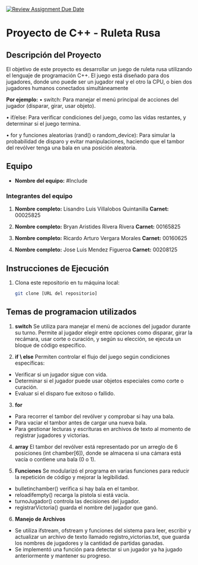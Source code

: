 [![Review Assignment Due Date](https://classroom.github.com/assets/deadline-readme-button-22041afd0340ce965d47ae6ef1cefeee28c7c493a6346c4f15d667ab976d596c.svg)](https://classroom.github.com/a/mi1WNrHU)
# Proyecto de C++ - Ruleta Rusa

## Descripción del Proyecto

El objetivo de este proyecto es desarrollar un juego de ruleta rusa utilizando 
el lenguaje de programación C++. El juego está diseñado para dos jugadores, 
donde uno puede ser un jugador real y el otro la CPU, o bien dos jugadores 
humanos conectados simultáneamente


**Por ejemplo:**
• switch: Para manejar el menú principal de acciones del jugador 
(disparar, girar, usar objeto).

• if/else: Para verificar condiciones del juego, como las vidas restantes, y 
determinar si el juego termina.

• for y funciones aleatorias (rand() o random_device): Para simular la 
probabilidad de disparo y evitar manipulaciones, haciendo que el 
tambor del revólver tenga una bala en una posición aleatoria.

## Equipo

- **Nombre del equipo:** #Include <chatgpt>

### Integrantes del equipo

1. **Nombre completo:** Lisandro Luis Villalobos Quintanilla 
   **Carnet:** 00025825

2. **Nombre completo:** Bryan Aristides Rivera Rivera
   **Carnet:** 00165825

3. **Nombre completo:** Ricardo Arturo Vergara Morales
   **Carnet:** 00160625

4. **Nombre completo:** Jose Luis Mendez Figueroa
   **Carnet:** 00208125




## Instrucciones de Ejecución

1. Clona este repositorio en tu máquina local:
   ```bash
   git clone [URL del repositorio]


## Temas de programacion utilizados 

1. **switch** Se utiliza para manejar el menú de acciones del jugador durante su turno. Permite al jugador elegir entre opciones como disparar, girar la recámara, usar corte o curación, y según su elección, se ejecuta un bloque de código específico.

2. **if \ else** Permiten controlar el flujo del juego según condiciones específicas:
- Verificar si un jugador sigue con vida.
- Determinar si el jugador puede usar objetos especiales como corte o curación.
- Evaluar si el disparo fue exitoso o fallido.

3. **for** 
- Para recorrer el tambor del revólver y comprobar si hay una bala.
- Para vaciar el tambor antes de cargar una nueva bala.
- Para gestionar lecturas y escrituras en archivos de texto al momento de registrar jugadores y victorias.

4. **array** El tambor del revólver está representado por un arreglo de 6 posiciones (int chamber[6]), donde se almacena si una cámara está vacía o contiene una bala (0 o 1).

5. **Funciones** Se modularizó el programa en varias funciones para reducir la repetición de código y mejorar la legibilidad.
- bulletinchamber() verifica si hay bala en el tambor.
- reloadifempty() recarga la pistola si está vacía.
- turnoJugador() controla las decisiones del jugador.
- registrarVictoria() guarda el nombre del jugador que ganó.

6. **Manejo de Archivos**
- Se utiliza ifstream, ofstream y funciones del sistema para leer, escribir y actualizar un archivo de texto llamado registro_victorias.txt, que guarda los nombres de jugadores y la cantidad de partidas ganadas.
- Se implementó una función para detectar si un jugador ya ha jugado anteriormente y mantener su progreso.